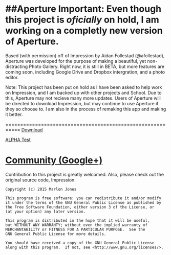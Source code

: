 ##Aperture
Important: Even though this project is *oficially* on hold, I am working on a completly new version of Aperture.
===============================================================================================================
Based (with permission) off of Impression by Aidan Follestad (@afollestad), Aperture was developed for the purpose of making a beautiful, yet non-
distracting Photo Gallery. Right now, it is still in BETA, but more features are coming soon, including Google Drive and Dropbox
intergration, and a photo editor. 

Note: This project has been put on hold as I have been asked to help work on Impression, and I am backed up with other projects and School. Due to this, Aperture may not recieve many
more updates. Users of Aperture will be directed to download Impression, but may continue to use Aperture if they so choose to. 
I am also in the process of remaking this app and making it better. 

===========================================================
<a href="https://play.google.com/store/apps/details?id=com.marlonjones.aperture">Download</a>

<a href="https://play.google.com/apps/testing/com.marlonjones.aperture">ALPHA Test</a>

<a href="https://plus.google.com/u/0/communities/116518857170051710391">Community (Google+)</a>
===========================================================
Contribution to this project is greatly welcomed. Also, please check out the original source code, Impression.
```` 
Copyright (c) 2015 Marlon Jones

This program is free software: you can redistribute it and/or modify
it under the terms of the GNU General Public License as published by
the Free Software Foundation, either version 3 of the License, or
(at your option) any later version.

This program is distributed in the hope that it will be useful,
but WITHOUT ANY WARRANTY; without even the implied warranty of
MERCHANTABILITY or FITNESS FOR A PARTICULAR PURPOSE.  See the
GNU General Public License for more details.

You should have received a copy of the GNU General Public License
along with this program.  If not, see <http://www.gnu.org/licenses/>.
````
